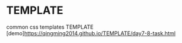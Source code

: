 # TEMPLATE
common css templates
TEMPLATE
[demo]https://qingming2014.github.io/TEMPLATE/day7-8-task.html

